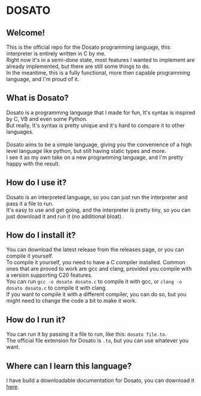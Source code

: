 # DOSATO

## Welcome!

This is the official repo for the Dosato programming language, this interpreter is entirely written in C by me.<br>
Right now it's in a semi-done state, most features I wanted to implement are already implemented, but there are still some things to do.<br>
In the meantime, this is a fully functional, more then capable programming language, and I'm proud of it.

## What is Dosato?

Dosato is a programming language that I made for fun, It's syntax is inspired by C, VB and even some Python.<br>
But really, It's syntax is pretty unique and it's hard to compare it to other languages.<br><br>
Dosato aims to be a simple language, giving you the convenience of a high level language like python, but still having static types and more.<br>
I see it as my own take on a new programming language, and I'm pretty happy with the result.

## How do I use it?

Dosato is an interpreted language, so you can just run the interpreter and pass it a file to run.<br>
It's easy to use and get going, and the interpreter is pretty tiny, so you can just download it and run it (no additional bloat).<br>

## How do I install it?

You can download the latest release from the releases page, or you can compile it yourself.<br>
To compile it yourself, you need to have a C compiler installed. Common ones that are proved to work are gcc and clang, provided you compile with a version supporting C20 features.<br>
You can run `gcc -o dosato dosato.c` to compile it with gcc, or `clang -o dosato dosato.c` to compile it with clang.<br>
If you want to compile it with a different compiler, you can do so, but you might need to change the code a bit to make it work.<br>

## How do I run it?

You can run it by passing it a file to run, like this: `dosato file.to`.<br>
The official file extension for Dosato is `.to`, but you can use whatever you want.<br>

## Where can I learn this language?

I have build a downloadable documentation for Dosato, you can download it [here](https://github.com/Robotnik08/Dosato-docs).